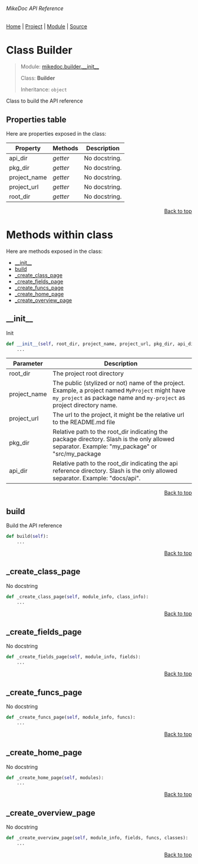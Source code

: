###### MikeDoc API Reference
[Home](/docs/api/README.md) | [Project](/README.md) | [Module](/docs/api/modules/mikedoc/builder/__init__/README.md) | [Source](/mikedoc/builder/__init__.py)

# Class Builder
> Module: [mikedoc.builder.\_\_init\_\_](/docs/api/modules/mikedoc/builder/__init__/README.md)
>
> Class: **Builder**
>
> Inheritance: `object`

Class to build the API reference

## Properties table
Here are properties exposed in the class:

| Property | Methods | Description |
| --- | --- | --- |
| api\_dir | _getter_ | No docstring. |
| pkg\_dir | _getter_ | No docstring. |
| project\_name | _getter_ | No docstring. |
| project\_url | _getter_ | No docstring. |
| root\_dir | _getter_ | No docstring. |

<p align="right"><a href="#mikedoc-api-reference">Back to top</a></p>

# Methods within class
Here are methods exposed in the class:
- [\_\_init\_\_](#__init__)
- [build](#build)
- [\_create\_class\_page](#_create_class_page)
- [\_create\_fields\_page](#_create_fields_page)
- [\_create\_funcs\_page](#_create_funcs_page)
- [\_create\_home\_page](#_create_home_page)
- [\_create\_overview\_page](#_create_overview_page)

## \_\_init\_\_
Init

```python
def __init__(self, root_dir, project_name, project_url, pkg_dir, api_dir):
    ...
```

| Parameter | Description |
| --- | --- |
| root\_dir | The project root directory |
| project\_name | The public (stylized or not) name of the project. Example, a project named `MyProject` might have `my_project` as package name and `my-project` as project directory name. |
| project\_url | The url to the project, it might be the relative url to the README.md file |
| pkg\_dir | Relative path to the root_dir indicating the package directory. Slash is the only allowed separator. Example: "my_package" or "src/my_package |
| api\_dir | Relative path to the root_dir indicating the api reference directory. Slash is the only allowed separator. Example: "docs/api". |

<p align="right"><a href="#mikedoc-api-reference">Back to top</a></p>

## build
Build the API reference

```python
def build(self):
    ...
```

<p align="right"><a href="#mikedoc-api-reference">Back to top</a></p>

## \_create\_class\_page
No docstring

```python
def _create_class_page(self, module_info, class_info):
    ...
```

<p align="right"><a href="#mikedoc-api-reference">Back to top</a></p>

## \_create\_fields\_page
No docstring

```python
def _create_fields_page(self, module_info, fields):
    ...
```

<p align="right"><a href="#mikedoc-api-reference">Back to top</a></p>

## \_create\_funcs\_page
No docstring

```python
def _create_funcs_page(self, module_info, funcs):
    ...
```

<p align="right"><a href="#mikedoc-api-reference">Back to top</a></p>

## \_create\_home\_page
No docstring

```python
def _create_home_page(self, modules):
    ...
```

<p align="right"><a href="#mikedoc-api-reference">Back to top</a></p>

## \_create\_overview\_page
No docstring

```python
def _create_overview_page(self, module_info, fields, funcs, classes):
    ...
```

<p align="right"><a href="#mikedoc-api-reference">Back to top</a></p>
